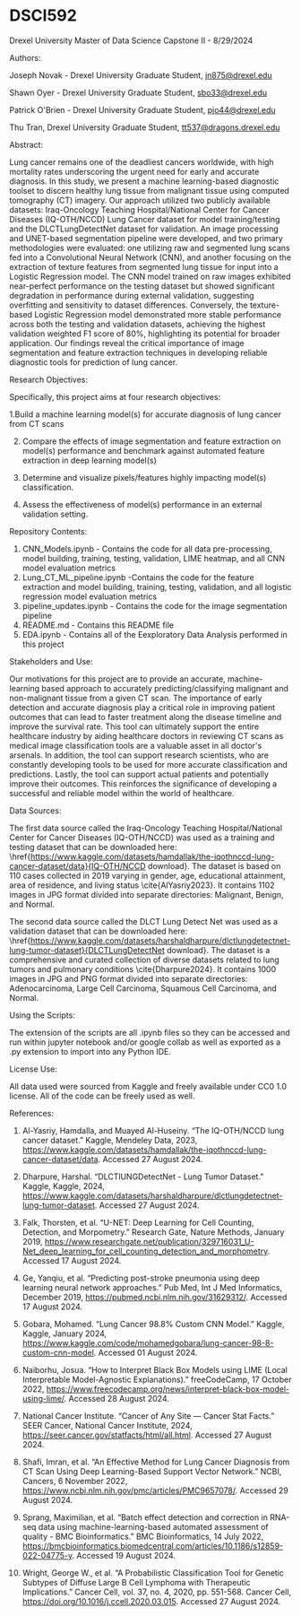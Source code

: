 # DSCI592
Drexel University Master of Data Science Capstone II - 8/29/2024

Authors:

Joseph Novak - Drexel University Graduate Student, jn875@drexel.edu

Shawn Oyer - Drexel University Graduate Student, sbo33@drexel.edu

Patrick O'Brien - Drexel University Graduate Student, pjo44@drexel.edu

Thu Tran, Drexel University Graduate Student, tt537@dragons.drexel.edu

Abstract:

Lung cancer remains one of the deadliest cancers worldwide, with high mortality rates underscoring the urgent need for early and accurate diagnosis. In this study, we present a machine learning-based diagnostic toolset to discern healthy lung tissue from malignant tissue using computed tomography (CT) imagery. Our approach utilized two publicly available datasets: Iraq-Oncology Teaching Hospital/National Center for Cancer Diseases (IQ-OTH/NCCD) Lung Cancer dataset for model training/testing and the DLCTLungDetectNet dataset for validation. An image processing and UNET-based segmentation pipeline were developed, and two primary methodologies were evaluated: one utilizing raw and segmented lung scans fed into a Convolutional Neural Network (CNN), and another focusing on the extraction of texture features from segmented lung tissue for input into a Logistic Regression model. The CNN model trained on raw images exhibited near-perfect performance on the testing dataset but showed significant degradation in performance during external validation, suggesting overfitting and sensitivity to dataset differences. Conversely, the texture-based Logistic Regression model demonstrated more stable performance across both the testing and validation datasets, achieving the highest validation weighted F1 score of 80\%, highlighting its potential for broader application. Our findings reveal the critical importance of image segmentation and feature extraction techniques in developing reliable diagnostic tools for prediction of lung cancer.

Research Objectives: 

Specifically, this project aims at four research objectives:

1.Build a machine learning model(s) for accurate diagnosis of lung cancer from CT scans

2. Compare the effects of image segmentation and feature extraction on model(s) performance and benchmark against automated feature extraction in deep learning model(s)
   
3. Determine and visualize pixels/features highly impacting model(s) classification.
   
4. Assess the effectiveness of model(s) performance in an external validation setting.

Repository Contents:

1. CNN_Models.ipynb - Contains the code for all data pre-processing, model building, training, testing, validation, LIME heatmap, and all CNN model evaluation metrics
2. Lung_CT_ML_pipeline.ipynb -Contains the code for the feature extraction and model building, training, testing, validation, and all logistic regression model evaluation metrics
3. pipeline_updates.ipynb - Contains the code for the image segmentation pipeline 
4. README.md - Contains this README file
5. EDA.ipynb - Contains all of the Eexploratory Data Analysis performed in this project

Stakeholders and Use:

Our motivations for this project are to provide an accurate, machine-learning based approach to accurately predicting/classifying malignant and non-malignant tissue from a given CT scan. The importance of early detection and accurate diagnosis play a critical role in improving patient outcomes that can lead to faster treatment along the disease timeline and improve the survival rate. This tool can ultimately support the entire healthcare industry by aiding healthcare doctors in reviewing CT scans as medical image classification tools are a valuable asset in all doctor's arsenals. In addition, the tool can support research scientists, who are constantly developing tools to be used for more accurate classification and predictions. Lastly, the tool can support actual patients and potentially improve their outcomes. This reinforces the significance of developing a successful and reliable model within the world of healthcare. 

Data Sources:

The first data source called the Iraq-Oncology Teaching Hospital/National Center for Cancer Diseases (IQ-OTH/NCCD) was used as a training and testing dataset that can be downloaded here: \href{https://www.kaggle.com/datasets/hamdallak/the-iqothnccd-lung-cancer-dataset/data}{IQ-OTH/NCCD download}. The dataset is based on 110 cases collected in 2019 varying in gender, age, educational attainment, area of residence, and living status \cite{AlYasriy2023}. It contains 1102 images in JPG format divided into separate directories: Malignant, Benign, and Normal. 

The second data source called the DLCT Lung Detect Net was used as a validation dataset that can be downloaded here: \href{https://www.kaggle.com/datasets/harshaldharpure/dlctlungdetectnet-lung-tumor-dataset}{DLCTLungDetectNet download}. The dataset is a comprehensive and curated collection of diverse datasets related to lung tumors and pulmonary conditions \cite{Dharpure2024}. It contains 1000 images in JPG and PNG format divided into separate directories: Adenocarcinoma, Large Cell Carcinoma, Squamous Cell Carcinoma, and Normal.

Using the Scripts:

The extension of the scripts are all .ipynb files so they can be accessed and run within jupyter notebook and/or google collab as well as exported as a .py extension to import into any Python IDE.

License Use:

All data used were sourced from Kaggle and freely available under CC0 1.0 license. All of the code can be freely used as well.

References:

1. Al-Yasriy, Hamdalla, and Muayed Al-Huseiny. “The IQ-OTH/NCCD lung cancer dataset.” Kaggle, Mendeley Data, 2023, https://www.kaggle.com/datasets/hamdallak/the-iqothnccd-lung-cancer-dataset/data. Accessed 27 August 2024.

2. Dharpure, Harshal. “DLCTlUNGDetectNet - Lung Tumor Dataset.” Kaggle, Kaggle, 2024, https://www.kaggle.com/datasets/harshaldharpure/dlctlungdetectnet-lung-tumor-dataset. Accessed 27 August 2024.

3. Falk, Thorsten, et al. “U-NET: Deep Learning for Cell Counting, Detection, and Morpometry.” Research Gate, Nature Methods, January 2019, https://www.researchgate.net/publication/329716031_U-Net_deep_learning_for_cell_counting_detection_and_morphometry. Accessed 17 August 2024.

4. Ge, Yanqiu, et al. “Predicting post-stroke pneumonia using deep learning neural network approaches.” Pub Med, Int J Med Informatics, December 2019, https://pubmed.ncbi.nlm.nih.gov/31629312/. Accessed 17 August 2024.

5. Gobara, Mohamed. “Lung Cancer 98.8% Custom CNN Model.” Kaggle, Kaggle, January 2024, https://www.kaggle.com/code/mohamedgobara/lung-cancer-98-8-custom-cnn-model. Accessed 01 August 2024.

6. Naiborhu, Josua. “How to Interpret Black Box Models using LIME (Local Interpretable Model-Agnostic Explanations).” freeCodeCamp, 17 October 2022, https://www.freecodecamp.org/news/interpret-black-box-model-using-lime/. Accessed 28 August 2024.

7. National Cancer Institute. “Cancer of Any Site — Cancer Stat Facts.” SEER Cancer, National Cancer Institute, 2024, https://seer.cancer.gov/statfacts/html/all.html. Accessed 27 August 2024.

8. Shafi, Imran, et al. “An Effective Method for Lung Cancer Diagnosis from CT Scan Using Deep Learning-Based Support Vector Network.” NCBI, Cancers, 6 November 2022, https://www.ncbi.nlm.nih.gov/pmc/articles/PMC9657078/. Accessed 29 August 2024.

9. Sprang, Maximilian, et al. “Batch effect detection and correction in RNA-seq data using machine-learning-based automated assessment of quality - BMC Bioinformatics.” BMC Bioinformatics, 14 July 2022, https://bmcbioinformatics.biomedcentral.com/articles/10.1186/s12859-022-04775-y. Accessed 19 August 2024.

10. Wright, George W., et al. “A Probabilistic Classification Tool for Genetic Subtypes of Diffuse Large B Cell Lymphoma with Therapeutic Implications.” Cancer Cell, vol. 37, no. 4, 2020, pp. 551-568. Cancer Cell, https://doi.org/10.1016/j.ccell.2020.03.015. Accessed 27 August 2024.
